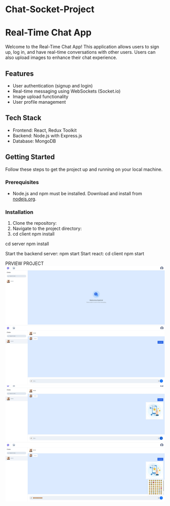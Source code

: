 # Chat-Socket-Project
# Real-Time Chat App

Welcome to the Real-Time Chat App! This application allows users to sign up, log in, and have real-time conversations with other users. Users can also upload images to enhance their chat experience.

## Features

- User authentication (signup and login)
- Real-time messaging using WebSockets (Socket.io)
- Image upload functionality
- User profile management

## Tech Stack

- Frontend: React, Redux Toolkit
- Backend: Node.js with Express.js
- Database: MongoDB

## Getting Started

Follow these steps to get the project up and running on your local machine.

### Prerequisites

- Node.js and npm must be installed. Download and install from [nodejs.org](https://nodejs.org/).

### Installation

1. Clone the repository:
2. Navigate to the project directory:
3. cd client
npm install

cd server
npm install

Start the backend server: npm start
Start react: cd client npm start

PRVIEW PROJECT
![alt text](https://github.com/Kastriot78/Chat-Socket-Project/blob/main/project-preview/image1.jpg?raw=true)
![alt text](https://github.com/Kastriot78/Chat-Socket-Project/blob/main/project-preview/image2.jpg?raw=true)
![alt text](https://github.com/Kastriot78/Chat-Socket-Project/blob/main/project-preview/image3.jpg?raw=true)
![alt text](https://github.com/Kastriot78/Chat-Socket-Project/blob/main/project-preview/image4.jpg?raw=true)
